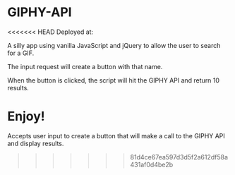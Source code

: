 # GIPHY-API

<<<<<<< HEAD
Deployed at: 

A silly app using vanilla JavaScript and jQuery to allow the user to search for a GIF.

The input request will create a button with that name.

When the button is clicked, the script will hit the GIPHY API and return 10 results.




Enjoy!
=======
Accepts user input to create a button that will make a call to the GIPHY API and display results.
>>>>>>> 81d4ce67ea597d3d5f2a612df58a431af0d4be2b
